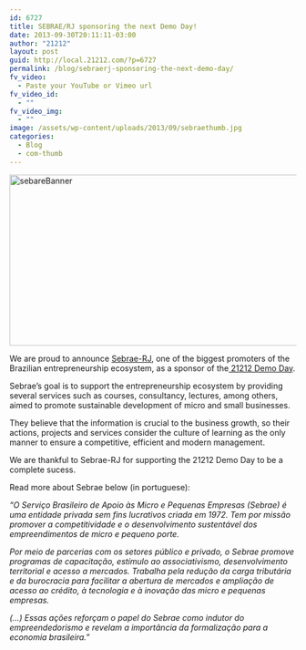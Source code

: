 ```yaml
---
id: 6727
title: SEBRAE/RJ sponsoring the next Demo Day!
date: 2013-09-30T20:11:11-03:00
author: "21212"
layout: post
guid: http://local.21212.com/?p=6727
permalink: /blog/sebraerj-sponsoring-the-next-demo-day/
fv_video:
  - Paste your YouTube or Vimeo url
fv_video_id:
  - ""
fv_video_img:
  - ""
image: /assets/wp-content/uploads/2013/09/sebraethumb.jpg
categories:
  - Blog
  - com-thumb
---
```

<p dir="ltr">
  <a href="http://local.21212.com/assets/wp-content/uploads/2012/10/sebareBanner.png"><img class="aligncenter size-full wp-image-4115" alt="sebareBanner" src="{{ site.url }}/assets/wp-content/uploads/2012/10/sebareBanner.png" width="540" height="300" srcset="{{ site.url }}/assets/wp-content/uploads/2012/10/sebareBanner.png 540w, {{ site.url }}/assets/wp-content/uploads/2012/10/sebareBanner-300x166.png 300w" sizes="(max-width: 540px) 100vw, 540px" /></a>
</p>

<p dir="ltr">
  We are proud to announce <a href="http://www.sebrae.com.br/uf/rio-de-janeiro">Sebrae-RJ</a>, one of the biggest promoters of the Brazilian entrepreneurship ecosystem, as a sponsor of the<a href="http://demoday.21212.com/"> 21212 Demo Day</a>.
</p>

<p dir="ltr">
  Sebrae’s goal is to support the entrepreneurship ecosystem by providing several services such as courses, consultancy, lectures, among others, aimed to promote sustainable development of micro and small businesses.
</p>

<p dir="ltr">
  They believe that the information is crucial to the business growth, so their actions, projects and services consider the culture of learning as the only manner to ensure a competitive, efficient and modern management.
</p>

<p dir="ltr">
  We are thankful to Sebrae-RJ for supporting the 21212 Demo Day to be a complete sucess.
</p>

<p dir="ltr">
  Read more about Sebrae below (in portuguese):
</p>

<p dir="ltr">
  <em>“O Serviço Brasileiro de Apoio às Micro e Pequenas Empresas (Sebrae) é uma entidade privada sem fins lucrativos criada em 1972. Tem por missão promover a competitividade e o desenvolvimento sustentável dos empreendimentos de micro e pequeno porte.</em>
</p>

<p dir="ltr">
  <em>Por meio de parcerias com os setores público e privado, o Sebrae promove programas de capacitação, estímulo ao associativismo, desenvolvimento territorial e acesso a mercados. Trabalha pela redução da carga tributária e da burocracia para facilitar a abertura de mercados e ampliação de acesso ao crédito, à tecnologia e à inovação das micro e pequenas empresas.</em>
</p>

<p dir="ltr">
  <em>(&#8230;) Essas ações reforçam o papel do Sebrae como indutor do empreendedorismo e revelam a importância da formalização para a economia brasileira.”</em>
</p>